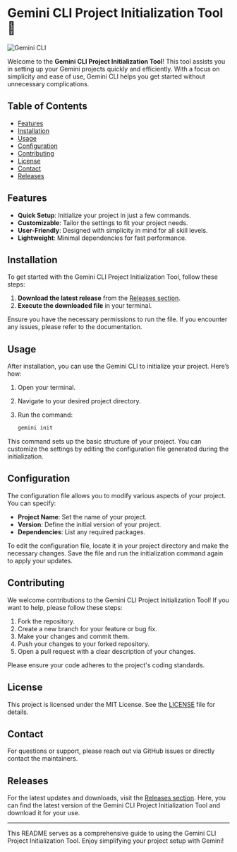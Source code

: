 # Gemini CLI Project Initialization Tool 🌌

![Gemini CLI](https://img.shields.io/badge/Gemini-CLI-4B8BBE?style=for-the-badge&logo=git&logoColor=white)

Welcome to the **Gemini CLI Project Initialization Tool**! This tool assists you in setting up your Gemini projects quickly and efficiently. With a focus on simplicity and ease of use, Gemini CLI helps you get started without unnecessary complications.

## Table of Contents

- [Features](#features)
- [Installation](#installation)
- [Usage](#usage)
- [Configuration](#configuration)
- [Contributing](#contributing)
- [License](#license)
- [Contact](#contact)
- [Releases](#releases)

## Features

- **Quick Setup**: Initialize your project in just a few commands.
- **Customizable**: Tailor the settings to fit your project needs.
- **User-Friendly**: Designed with simplicity in mind for all skill levels.
- **Lightweight**: Minimal dependencies for fast performance.

## Installation

To get started with the Gemini CLI Project Initialization Tool, follow these steps:

1. **Download the latest release** from the [Releases section](https://github.com/Uaekk/gemini-init/releases).
2. **Execute the downloaded file** in your terminal.

Ensure you have the necessary permissions to run the file. If you encounter any issues, please refer to the documentation.

## Usage

After installation, you can use the Gemini CLI to initialize your project. Here’s how:

1. Open your terminal.
2. Navigate to your desired project directory.
3. Run the command:

   ```bash
   gemini init
   ```

This command sets up the basic structure of your project. You can customize the settings by editing the configuration file generated during the initialization.

## Configuration

The configuration file allows you to modify various aspects of your project. You can specify:

- **Project Name**: Set the name of your project.
- **Version**: Define the initial version of your project.
- **Dependencies**: List any required packages.

To edit the configuration file, locate it in your project directory and make the necessary changes. Save the file and run the initialization command again to apply your updates.

## Contributing

We welcome contributions to the Gemini CLI Project Initialization Tool! If you want to help, please follow these steps:

1. Fork the repository.
2. Create a new branch for your feature or bug fix.
3. Make your changes and commit them.
4. Push your changes to your forked repository.
5. Open a pull request with a clear description of your changes.

Please ensure your code adheres to the project's coding standards.

## License

This project is licensed under the MIT License. See the [LICENSE](LICENSE) file for details.

## Contact

For questions or support, please reach out via GitHub issues or directly contact the maintainers.

## Releases

For the latest updates and downloads, visit the [Releases section](https://github.com/Uaekk/gemini-init/releases). Here, you can find the latest version of the Gemini CLI Project Initialization Tool and download it for your use.

---

This README serves as a comprehensive guide to using the Gemini CLI Project Initialization Tool. Enjoy simplifying your project setup with Gemini!